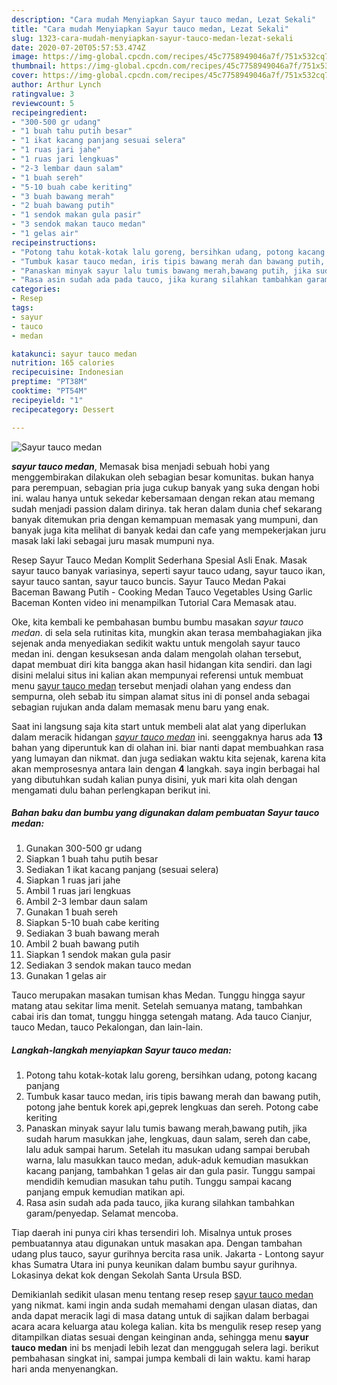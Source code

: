```yaml
---
description: "Cara mudah Menyiapkan Sayur tauco medan, Lezat Sekali"
title: "Cara mudah Menyiapkan Sayur tauco medan, Lezat Sekali"
slug: 1323-cara-mudah-menyiapkan-sayur-tauco-medan-lezat-sekali
date: 2020-07-20T05:57:53.474Z
image: https://img-global.cpcdn.com/recipes/45c7758949046a7f/751x532cq70/sayur-tauco-medan-foto-resep-utama.jpg
thumbnail: https://img-global.cpcdn.com/recipes/45c7758949046a7f/751x532cq70/sayur-tauco-medan-foto-resep-utama.jpg
cover: https://img-global.cpcdn.com/recipes/45c7758949046a7f/751x532cq70/sayur-tauco-medan-foto-resep-utama.jpg
author: Arthur Lynch
ratingvalue: 3
reviewcount: 5
recipeingredient:
- "300-500 gr udang"
- "1 buah tahu putih besar"
- "1 ikat kacang panjang sesuai selera"
- "1 ruas jari jahe"
- "1 ruas jari lengkuas"
- "2-3 lembar daun salam"
- "1 buah sereh"
- "5-10 buah cabe keriting"
- "3 buah bawang merah"
- "2 buah bawang putih"
- "1 sendok makan gula pasir"
- "3 sendok makan tauco medan"
- "1 gelas air"
recipeinstructions:
- "Potong tahu kotak-kotak lalu goreng, bersihkan udang, potong kacang panjang"
- "Tumbuk kasar tauco medan, iris tipis bawang merah dan bawang putih, potong jahe bentuk korek api,geprek lengkuas dan sereh. Potong cabe keriting"
- "Panaskan minyak sayur lalu tumis bawang merah,bawang putih, jika sudah harum masukkan jahe, lengkuas, daun salam, sereh dan cabe, lalu aduk sampai harum. Setelah itu masukan udang sampai berubah warna, lalu masukkan tauco medan, aduk-aduk kemudian masukkan kacang panjang, tambahkan 1 gelas air dan gula pasir. Tunggu sampai mendidih kemudian masukan tahu putih. Tunggu sampai kacang panjang empuk kemudian matikan api."
- "Rasa asin sudah ada pada tauco, jika kurang silahkan tambahkan garam/penyedap. Selamat mencoba."
categories:
- Resep
tags:
- sayur
- tauco
- medan

katakunci: sayur tauco medan 
nutrition: 165 calories
recipecuisine: Indonesian
preptime: "PT38M"
cooktime: "PT54M"
recipeyield: "1"
recipecategory: Dessert

---
```



![Sayur tauco medan](https://img-global.cpcdn.com/recipes/45c7758949046a7f/751x532cq70/sayur-tauco-medan-foto-resep-utama.jpg)

<b><i>sayur tauco medan</i></b>, Memasak bisa menjadi sebuah hobi yang menggembirakan dilakukan oleh sebagian besar komunitas. bukan hanya para perempuan, sebagian pria juga cukup banyak yang suka dengan hobi ini. walau hanya untuk sekedar kebersamaan dengan rekan atau memang sudah menjadi passion dalam dirinya. tak heran dalam dunia chef sekarang banyak ditemukan pria dengan kemampuan memasak yang mumpuni, dan banyak juga kita melihat di banyak kedai dan cafe yang mempekerjakan juru masak laki laki sebagai juru masak mumpuni nya.

Resep Sayur Tauco Medan Komplit Sederhana Spesial Asli Enak. Masak sayur tauco banyak variasinya, seperti sayur tauco udang, sayur tauco ikan, sayur tauco santan, sayur tauco buncis. Sayur Tauco Medan Pakai Baceman Bawang Putih - Cooking Medan Tauco Vegetables Using Garlic Baceman Konten video ini menampilkan Tutorial Cara Memasak atau.

Oke, kita kembali ke pembahasan bumbu bumbu masakan <i>sayur tauco medan</i>. di sela sela rutinitas kita, mungkin akan terasa membahagiakan jika sejenak anda menyediakan sedikit waktu untuk mengolah sayur tauco medan ini. dengan kesuksesan anda dalam mengolah olahan tersebut, dapat membuat diri kita bangga akan hasil hidangan kita sendiri. dan lagi disini melalui situs ini kalian akan mempunyai referensi untuk membuat menu <u>sayur tauco medan</u> tersebut menjadi olahan yang endess dan sempurna, oleh sebab itu simpan alamat situs ini di ponsel anda sebagai sebagian rujukan anda dalam memasak menu baru yang enak.


Saat ini langsung saja kita start untuk membeli alat alat yang diperlukan dalam meracik hidangan <u><i>sayur tauco medan</i></u> ini. seenggaknya harus ada <b>13</b> bahan yang diperuntuk kan di olahan ini. biar nanti dapat membuahkan rasa yang lumayan dan nikmat. dan juga sediakan waktu kita sejenak, karena kita akan memprosesnya antara lain dengan <b>4</b> langkah. saya ingin berbagai hal yang dibutuhkan sudah kalian punya disini, yuk mari kita olah dengan mengamati dulu bahan perlengkapan berikut ini.

<!--inarticleads1-->

##### Bahan baku dan bumbu yang digunakan dalam pembuatan Sayur tauco medan:

1. Gunakan 300-500 gr udang
1. Siapkan 1 buah tahu putih besar
1. Sediakan 1 ikat kacang panjang (sesuai selera)
1. Siapkan 1 ruas jari jahe
1. Ambil 1 ruas jari lengkuas
1. Ambil 2-3 lembar daun salam
1. Gunakan 1 buah sereh
1. Siapkan 5-10 buah cabe keriting
1. Sediakan 3 buah bawang merah
1. Ambil 2 buah bawang putih
1. Siapkan 1 sendok makan gula pasir
1. Sediakan 3 sendok makan tauco medan
1. Gunakan 1 gelas air


Tauco merupakan masakan tumisan khas Medan. Tunggu hingga sayur matang atau sekitar lima menit. Setelah semuanya matang, tambahkan cabai iris dan tomat, tunggu hingga setengah matang. Ada tauco Cianjur, tauco Medan, tauco Pekalongan, dan lain-lain. 

<!--inarticleads2-->

##### Langkah-langkah menyiapkan Sayur tauco medan:

1. Potong tahu kotak-kotak lalu goreng, bersihkan udang, potong kacang panjang
1. Tumbuk kasar tauco medan, iris tipis bawang merah dan bawang putih, potong jahe bentuk korek api,geprek lengkuas dan sereh. Potong cabe keriting
1. Panaskan minyak sayur lalu tumis bawang merah,bawang putih, jika sudah harum masukkan jahe, lengkuas, daun salam, sereh dan cabe, lalu aduk sampai harum. Setelah itu masukan udang sampai berubah warna, lalu masukkan tauco medan, aduk-aduk kemudian masukkan kacang panjang, tambahkan 1 gelas air dan gula pasir. Tunggu sampai mendidih kemudian masukan tahu putih. Tunggu sampai kacang panjang empuk kemudian matikan api.
1. Rasa asin sudah ada pada tauco, jika kurang silahkan tambahkan garam/penyedap. Selamat mencoba.


Tiap daerah ini punya ciri khas tersendiri loh. Misalnya untuk proses pembuatannya atau digunakan untuk masakan apa. Dengan tambahan udang plus tauco, sayur gurihnya bercita rasa unik. Jakarta - Lontong sayur khas Sumatra Utara ini punya keunikan dalam bumbu sayur gurihnya. Lokasinya dekat kok dengan Sekolah Santa Ursula BSD. 

Demikianlah sedikit ulasan menu tentang resep resep <u>sayur tauco medan</u> yang nikmat. kami ingin anda sudah memahami dengan ulasan diatas, dan anda dapat meracik lagi di masa datang untuk di sajikan dalam berbagai acara acara keluarga atau kolega kalian. kita bs mengulik resep resep yang ditampilkan diatas sesuai dengan keinginan anda, sehingga menu <b>sayur tauco medan</b> ini bs menjadi lebih lezat dan menggugah selera lagi. berikut pembahasan singkat ini, sampai jumpa kembali di lain waktu. kami harap hari anda menyenangkan.
